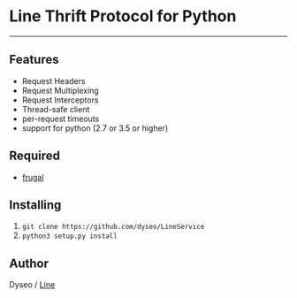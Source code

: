 # Line Thrift Protocol for Python
___

## Features
- Request Headers
- Request Multiplexing
- Request Interceptors
- Thread-safe client
- per-request timeouts
- support for python (2.7 or 3.5 or higher)

## Required
- [frugal](https://pypi.org/project/frugal/)


## Installing
1. `git clone https://github.com/dyseo/LineService`
2. `python3 setup.py install`

## Author
Dyseo / [Line](https://line.me/ti/p/~line.bngsad)
